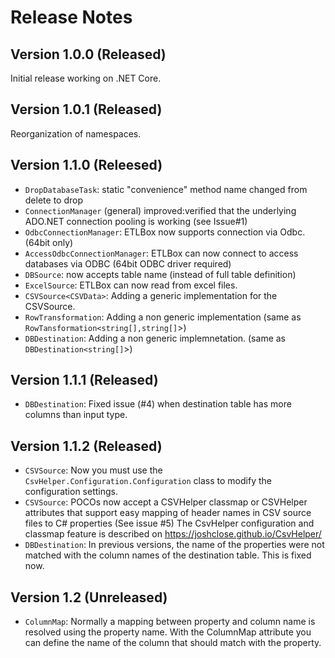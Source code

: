 # Release Notes

## Version 1.0.0 (Released)

Initial release working on .NET Core.

## Version 1.0.1 (Released)

Reorganization of namespaces.

## Version 1.1.0 (Releesed)

* `DropDatabaseTask`: static "convenience" method name changed from delete to drop 
* `ConnectionManager` (general) improved:verified that the underlying ADO.NET connection pooling is working (see Issue#1)
* `OdbcConnectionManager`: ETLBox now supports connection via Odbc. (64bit only)
* `AccessOdbcConnectionManager`: ETLBox can now connect to access databases via ODBC (64bit ODBC driver required)
* `DBSource`: now accepts table name (instead of full table definition)
* `ExcelSource`: ETLBox can now read from excel files. 
* `CSVSource<CSVData>`: Adding a generic implementation for the CSVSource.
* `RowTransformation`: Adding a non generic implementation (same as `RowTansformation<string[],string[]`>)
* `DBDestination`: Adding a non generic implemnetation. (same as `DBDestination<string[]`>)

## Version 1.1.1 (Released)
* `DBDestination`: Fixed issue (#4) when destination table has more columns than input type.

## Version 1.1.2 (Released)
* `CSVSource`: Now you must use the `CsvHelper.Configuration.Configuration` class to modify the configuration settings. 
* `CSVSource`: POCOs now accept a CSVHelper classmap or CSVHelper attributes that support easy mapping of header names in CSV source files to C# properties (See issue #5)
The CsvHelper configuration and classmap feature is described on https://joshclose.github.io/CsvHelper/
* `DBDestination`: In previous versions, the name of the properties were not matched with the column names of the destination table. 
    This is fixed now.

## Version 1.2 (Unreleased)
* `ColumnMap`: Normally a mapping between property and column name is resolved using the property name. With the ColumnMap
attribute you can define the name of the column that should match with the property.

